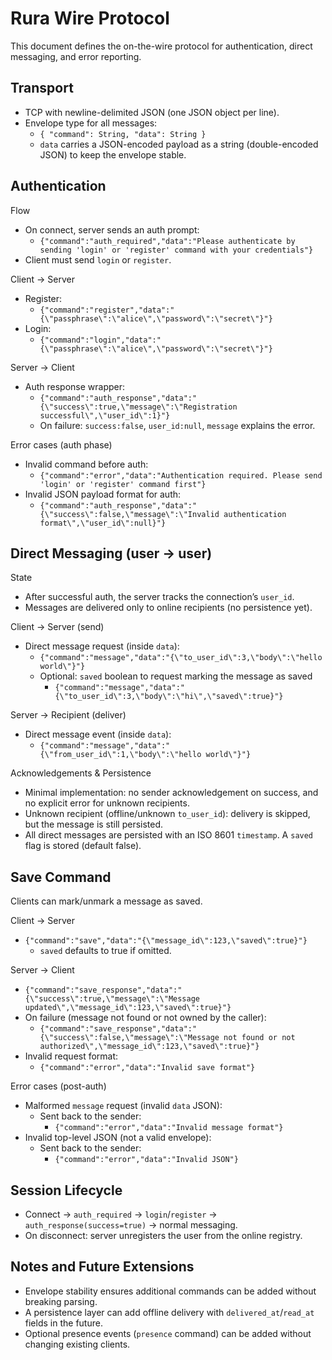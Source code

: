 # Rura Wire Protocol

This document defines the on-the-wire protocol for authentication, direct messaging, and error reporting.

## Transport
- TCP with newline-delimited JSON (one JSON object per line).
- Envelope type for all messages:
  - `{ "command": String, "data": String }`
  - `data` carries a JSON-encoded payload as a string (double-encoded JSON) to keep the envelope stable.

## Authentication

Flow
- On connect, server sends an auth prompt:
  - `{"command":"auth_required","data":"Please authenticate by sending 'login' or 'register' command with your credentials"}`
- Client must send `login` or `register`.

Client → Server
- Register:
  - `{"command":"register","data":"{\"passphrase\":\"alice\",\"password\":\"secret\"}"}`
- Login:
  - `{"command":"login","data":"{\"passphrase\":\"alice\",\"password\":\"secret\"}"}`

Server → Client
- Auth response wrapper:
  - `{"command":"auth_response","data":"{\"success\":true,\"message\":\"Registration successful\",\"user_id\":1}"}`
  - On failure: `success:false`, `user_id:null`, `message` explains the error.

Error cases (auth phase)
- Invalid command before auth:
  - `{"command":"error","data":"Authentication required. Please send 'login' or 'register' command first"}`
- Invalid JSON payload format for auth:
  - `{"command":"auth_response","data":"{\"success\":false,\"message\":\"Invalid authentication format\",\"user_id\":null}"}`

## Direct Messaging (user → user)

State
- After successful auth, the server tracks the connection’s `user_id`.
- Messages are delivered only to online recipients (no persistence yet).

Client → Server (send)
- Direct message request (inside `data`):
  - `{"command":"message","data":"{\"to_user_id\":3,\"body\":\"hello world\"}"}`
  - Optional: `saved` boolean to request marking the message as saved
    - `{"command":"message","data":"{\"to_user_id\":3,\"body\":\"hi\",\"saved\":true}"}`

Server → Recipient (deliver)
- Direct message event (inside `data`):
  - `{"command":"message","data":"{\"from_user_id\":1,\"body\":\"hello world\"}"}`

Acknowledgements & Persistence
- Minimal implementation: no sender acknowledgement on success, and no explicit error for unknown recipients.
- Unknown recipient (offline/unknown `to_user_id`): delivery is skipped, but the message is still persisted.
- All direct messages are persisted with an ISO 8601 `timestamp`. A `saved` flag is stored (default false).

## Save Command

Clients can mark/unmark a message as saved.

Client → Server
- `{"command":"save","data":"{\"message_id\":123,\"saved\":true}"}`
  - `saved` defaults to true if omitted.

Server → Client
- `{"command":"save_response","data":"{\"success\":true,\"message\":\"Message updated\",\"message_id\":123,\"saved\":true}"}`
- On failure (message not found or not owned by the caller):
  - `{"command":"save_response","data":"{\"success\":false,\"message\":\"Message not found or not authorized\",\"message_id\":123,\"saved\":true}"}`
- Invalid request format:
  - `{"command":"error","data":"Invalid save format"}`

Error cases (post-auth)
- Malformed `message` request (invalid `data` JSON):
  - Sent back to the sender:
    - `{"command":"error","data":"Invalid message format"}`
- Invalid top-level JSON (not a valid envelope):
  - Sent back to the sender:
    - `{"command":"error","data":"Invalid JSON"}`

## Session Lifecycle
- Connect → `auth_required` → `login`/`register` → `auth_response(success=true)` → normal messaging.
- On disconnect: server unregisters the user from the online registry.

## Notes and Future Extensions
- Envelope stability ensures additional commands can be added without breaking parsing.
- A persistence layer can add offline delivery with `delivered_at`/`read_at` fields in the future.
- Optional presence events (`presence` command) can be added without changing existing clients.
